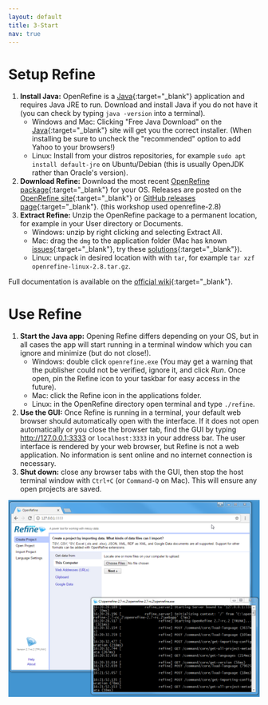 ```yaml
---
layout: default
title: 3-Start
nav: true
---
```


# Setup Refine
    
1. **Install Java:** OpenRefine is a [Java](http://java.com/en/){:target="_blank"} application and requires Java JRE to run. Download and install Java if you do not have it (you can check by typing `java -version` into a terminal). 
    - Windows and Mac: Clicking "Free Java Download" on the [Java](http://java.com/){:target="_blank"} site will get you the correct installer. (When installing be sure to uncheck the "recommended" option to add Yahoo to your browsers!)
    - Linux: Install from your distros repositories, for example `sudo apt install default-jre` on Ubuntu/Debian (this is usually OpenJDK rather than Oracle's version).
2. **Download Refine:** Download the most recent [OpenRefine package](http://openrefine.org/download.html){:target="_blank"} for your OS. Releases are posted on the [OpenRefine site](http://openrefine.org/download.html){:target="_blank"} or [GitHub releases page](https://github.com/OpenRefine/OpenRefine/releases/){:target="_blank"}. (this workshop used openrefine-2.8) 
3. **Extract Refine:** Unzip the OpenRefine package to a permanent location, for example in your User directory or Documents. 
    - Windows: unzip by right clicking and selecting Extract All. 
    - Mac: drag the `dmg` to the application folder (Mac has known [issues](https://github.com/OpenRefine/OpenRefine/wiki/Installation-Instructions#mac-osx){:target="_blank"}, try these [solutions](https://evanwill.github.io/_drafts/notes/open-refine-osx.html){:target="_blank"}). 
    - Linux: unpack in desired location with with `tar`, for example `tar xzf openrefine-linux-2.8.tar.gz`. 

Full documentation is available on the [official wiki](https://github.com/OpenRefine/OpenRefine/wiki/){:target="_blank"}.

# Use Refine

1. **Start the Java app:** Opening Refine differs depending on your OS, but in all cases the app will start running in a terminal window which you can ignore and minimize (but do not close!).
    - Windows: double click `openrefine.exe` (You may get a warning that the publisher could not be verified, ignore it, and click *Run*. Once open, pin the Refine icon to your taskbar for easy access in the future). 
    - Mac: click the Refine icon in the applications folder. 
    - Linux: in the OpenRefine directory open terminal and type `./refine`.
2. **Use the GUI:** Once Refine is running in a terminal, your default web browser should automatically open with the interface. If it does not open automatically or you close the browser tab, find the GUI by typing <http://127.0.0.1:3333> or `localhost:3333` in your address bar. The user interface is rendered by your web browser, but Refine is not a web application. No information is sent online and no internet connection is necessary.
3. **Shut down:** close any browser tabs with the GUI, then stop the host terminal window with `Ctrl+C` (or `Command-Q` on Mac). This will ensure any open projects are saved.

![OpenRefine terminal and GUI](images/openrefine.png)

